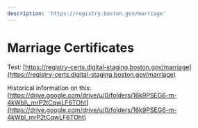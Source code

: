 ```yaml
---
description: 'https://registry.boston.gov/marriage'
---
```


# Marriage Certificates

Test: [https://registry-certs.digital-staging.boston.gov/marriage](https://registry-certs.digital-staging.boston.gov/marriage)

Historical information on this: [https://drive.google.com/drive/u/0/folders/16k9PSEG6-m-4kWbl\_mrP2tCqwLF6TOht](https://drive.google.com/drive/u/0/folders/16k9PSEG6-m-4kWbl_mrP2tCqwLF6TOht)

